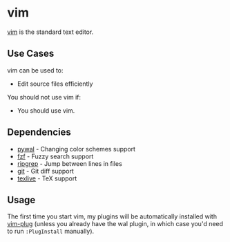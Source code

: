 # vim

[vim][vim] is the standard text editor.

## Use Cases

vim can be used to:

- Edit source files efficiently

You should not use vim if:

- You should use vim.

## Dependencies

- [pywal][pywal] - Changing color schemes support
- [fzf][fzf] - Fuzzy search support
- [ripgrep][ripgrep] - Jump between lines in files
- [git][git] - Git diff support
- [texlive][texlive] - TeX support

## Usage

The first time you start vim, my plugins will be automatically installed with [vim-plug][vim-plug] (unless you already have the wal plugin, in which case you'd need to run `:PlugInstall` manually).

[vim-plug]: https://github.com/junegunn/vim-plug
[vim]: https://github.com/vim/vim
[neovim]: https://github.com/neovim/neovim
[pywal]: https://github.com/dylanaraps/pywal
[fzf]: https://github.com/junegunn/fzf
[ripgrep]: https://github.com/BurntSushi/ripgrep
[git]: https://github.com/git/git
[texlive]: https://github.com/TeX-Live/texlive-source
